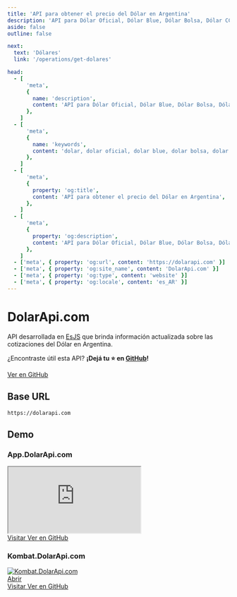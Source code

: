 ```yaml
---
title: 'API para obtener el precio del Dólar en Argentina'
description: 'API para Dólar Oficial, Dólar Blue, Dólar Bolsa, Dólar CCL, Dólar Mayorista'
aside: false
outline: false

next:
  text: 'Dólares'
  link: '/operations/get-dolares'

head:
  - [
      'meta',
      {
        name: 'description',
        content: 'API para Dólar Oficial, Dólar Blue, Dólar Bolsa, Dólar CCL, Dólar Mayorista',
      },
    ]
  - [
      'meta',
      {
        name: 'keywords',
        content: 'dolar, dolar oficial, dolar blue, dolar bolsa, dolar ccl, dolar mayorista, dolar api, dolar api argentina',
      },
    ]
  - [
      'meta',
      {
        property: 'og:title',
        content: 'API para obtener el precio del Dólar en Argentina',
      },
    ]
  - [
      'meta',
      {
        property: 'og:description',
        content: 'API para Dólar Oficial, Dólar Blue, Dólar Bolsa, Dólar CCL, Dólar Mayorista',
      },
    ]
  - ['meta', { property: 'og:url', content: 'https://dolarapi.com' }]
  - ['meta', { property: 'og:site_name', content: 'DolarApi.com' }]
  - ['meta', { property: 'og:type', content: 'website' }]
  - ['meta', { property: 'og:locale', content: 'es_AR' }]
---
```


# DolarApi.com

API desarrollada en [EsJS](https://es.js.org?ref=dolarapi.com) que brinda información actualizada sobre las cotizaciones del Dólar en Argentina.

¿Encontraste útil esta API? **¡Dejá tu ⭐ en [GitHub](https://github.com/enzonotario/esjs-dolar-api)!**

<div class="flex justify-center items-center gap-3">
    <a href="https://github.com/enzonotario/esjs-dolar-api" target="_blank" class="flex justify-center items-center gap-1 px-4 py-2 bg-black !text-white hover:bg-gray-800 dark:bg-white dark:!text-black dark:hover:bg-gray-100 dark:hover:!text-black rounded-full !no-underline !font-bold">
        <span class="i-mdi-github w-5 h-5" />
        Ver en GitHub
    </a>
</div>

## Base URL

```
https://dolarapi.com
```

## Demo

### App.DolarApi.com

<iframe src="https://app.dolarapi.com" class="mt-5 w-full h-[680px] rounded" title="Kombat.DolarApi.com" scrolling="no"></iframe>

<div class="mt-5 w-full max-w-md mx-auto grid grid-cols-1 sm:grid-cols-2 gap-3">

<a href="https://app.dolarapi.com" target="_blank" class="button flex justify-center items-center gap-1">
<span class="i-mdi-open-in-new w-5 h-5" />
Visitar
</a>

<a href="https://github.com/enzonotario/esjs-dolar-kombat" target="_blank" class="button flex justify-center items-center gap-1">
<span class="i-mdi-github w-5 h-5" />
Ver en GitHub
</a>

</div>

### Kombat.DolarApi.com

<a href="https://kombat.dolarapi.com" target="_blank" class="relative w-full h-[630px] rounded overflow-hidden group">
<img src="https://lcmcdlwmppejonttmzrh.supabase.co/storage/v1/object/public/og/og.png" class="w-full rounded" alt="Kombat.DolarApi.com" loading="lazy" />
<div class="hidden absolute inset-0 w-full h-full bg-transparent hover:bg-black hover:bg-opacity-20 group-hover:flex justify-center items-center gap-3 text-white text-2xl font-bold rounded">
<span>Abrir</span>
</div>  
</a>

<div class="mt-5 w-full max-w-md mx-auto grid grid-cols-1 sm:grid-cols-2 gap-3">

<a href="https://kombat.dolarapi.com" target="_blank" class="button flex justify-center items-center gap-1">
<span class="i-mdi-open-in-new w-5 h-5" />
Visitar
</a>

<a href="https://github.com/enzonotario/esjs-dolar-kombat" target="_blank" class="button flex justify-center items-center gap-1">
<span class="i-mdi-github w-5 h-5" />
Ver en GitHub
</a>

</div>
